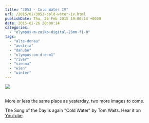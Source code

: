 ```yaml
---
title: "3053 - Cold Water IV"
url: /2015/02/3053-cold-water-iv.html
publishDate: Thu, 26 Feb 2015 19:00:14 +0000
date: 2015-02-26 20:00:14
categories: 
  - "olympus-m-zuiko-digital-25mm-f1-8"
tags: 
  - "alte-donau"
  - "austria"
  - "danube"
  - "olympus-om-d-e-m1"
  - "river"
  - "vienna"
  - "wien"
  - "winter"
---
```

<div class="container">
<div class="center"><a target="_blank" href="https://d25zfm9zpd7gm5.cloudfront.net/1200x1200/2015/20150215_135703_lr.jpg"><img src="https://d25zfm9zpd7gm5.cloudfront.net/0600x0600/2015/20150215_135703_lr.jpg" /></a></div>
</div>
<br />

More or less the same place as yesterday, two more images to come.

The Song of the Day is again "Cold Water" by Tom Waits. Hear it on <a href="https://www.youtube.com/watch?v=4CmN1xuIN5M" target="_blank">YouTube</a>.
